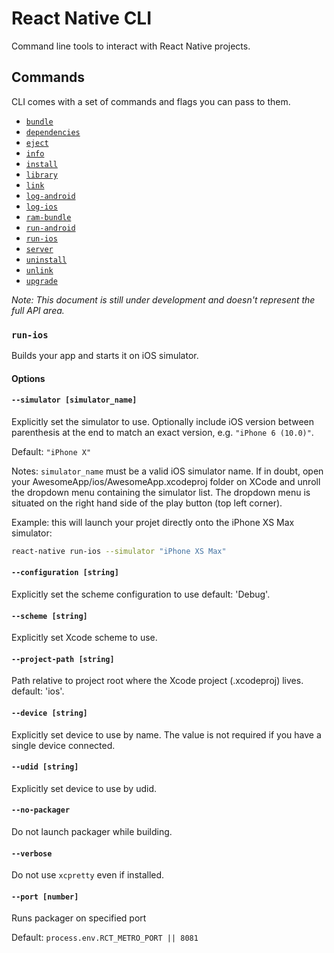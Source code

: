 # React Native CLI

Command line tools to interact with React Native projects.

## Commands

CLI comes with a set of commands and flags you can pass to them.

- [`bundle`](#bundle)
- [`dependencies`](#dependencies)
- [`eject`](#eject)
- [`info`](#info)
- [`install`](#install)
- [`library`](#library)
- [`link`](#link)
- [`log-android`](#log-android)
- [`log-ios`](#log-ios)
- [`ram-bundle`](#ram-bundle)
- [`run-android`](#run-android)
- [`run-ios`](#run-ios)
- [`server`](#server)
- [`uninstall`](#uninstall)
- [`unlink`](#unlink)
- [`upgrade`](#upgrade)

_Note: This document is still under development and doesn't represent the full API area._

### `run-ios`

Builds your app and starts it on iOS simulator.

#### Options

#### `--simulator [simulator_name]`

Explicitly set the simulator to use. Optionally include iOS version between parenthesis at the end to match an exact version, e.g. `"iPhone 6 (10.0)"`.

Default: `"iPhone X"`

Notes: `simulator_name` must be a valid iOS simulator name. If in doubt, open your AwesomeApp/ios/AwesomeApp.xcodeproj folder on XCode and unroll the dropdown menu containing the simulator list. The dropdown menu is situated on the right hand side of the play button (top left corner).

Example: this will launch your projet directly onto the iPhone XS Max simulator:

```sh
react-native run-ios --simulator "iPhone XS Max"
```

#### `--configuration [string]`

Explicitly set the scheme configuration to use default: 'Debug'.

#### `--scheme [string]`

Explicitly set Xcode scheme to use.

#### `--project-path [string]`

Path relative to project root where the Xcode project (.xcodeproj) lives. default: 'ios'.

#### `--device [string]`

Explicitly set device to use by name. The value is not required if you have a single device connected.

#### `--udid [string]`

Explicitly set device to use by udid.

#### `--no-packager`

Do not launch packager while building.

#### `--verbose`

Do not use `xcpretty` even if installed.

#### `--port [number]`

Runs packager on specified port

Default: `process.env.RCT_METRO_PORT || 8081`
